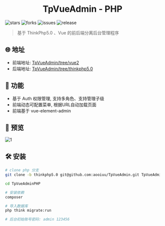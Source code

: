<h1 align="center">TpVueAdmin - PHP</h1>

![stars](https://img.shields.io/github/stars/aooiuu/TpVueAdmin) ![forks](https://img.shields.io/github/forks/aooiuu/TpVueAdmin) ![issues](https://img.shields.io/github/issues/aooiuu/TpVueAdmin) ![release](https://img.shields.io/github/release/aooiuu/TpVueAdmin)

> 基于 ThinkPhp5.0 、Vue 的前后端分离后台管理程序

## 🌐 地址

- 前端地址: [TpVueAdmin/tree/vue2](https://github.com/aooiuu/TpVueAdmin/tree/vue2)
- 后端地址: [TpVueAdmin/tree/thinkphp5.0](https://github.com/aooiuu/TpVueAdmin/tree/thinkphp5.0)

## 🎉 功能

- 基于 Auth 权限管理, 支持多角色、支持管理子级
- 前端动态可配置菜单, 根据URL自动加载页面
- 前端基于 vue-element-admin

## 🎈 预览

![1](https://user-images.githubusercontent.com/28108111/128628896-3e4ab157-abbf-4892-835e-f7d3e8a2b655.gif)

## 🛠 安装

```bash
# clone php 分支
git clone -b thinkphp5.0 git@github.com:aooiuu/TpVueAdmin.git TpVueAdminPHP

cd TpVueAdminPHP

# 安装依赖
composer

# 导入数据库
php think migrate:run

# 后台初始账号密码: admin 123456
```
